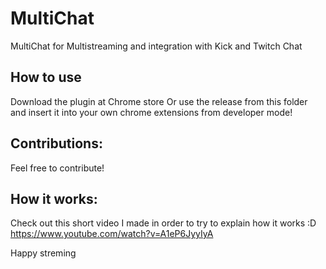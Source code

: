 # MultiChat
MultiChat for Multistreaming and integration with Kick and Twitch Chat

## How to use
Download the plugin at Chrome store
Or use the release from this folder and insert it into your own chrome extensions from developer mode!

## Contributions:
Feel free to contribute!

## How it works:
Check out this short video I made in order to try to explain how it works :D
https://www.youtube.com/watch?v=A1eP6JyyIyA

Happy streming